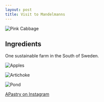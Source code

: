 ```yaml
---
layout: post
title: Visit to Mandelmanns
---
```



![Pink Cabbage]({{site.baseurl}}/images/20160821-YU3A5737.jpg)
<!--more-->


Ingredients
----------
One sustainable farm in the South of Sweden.


![Apples]({{site.baseurl}}/images/20160821-YU3A5742.jpg)

![Artichoke]({{site.baseurl}}/images/20160821-YU3A5726.jpg)


![Pond]({{site.baseurl}}/images/20160821-YU3A5770.jpg)

[APastry on Instagram](https://www.instagram.com/a.pastry/?hl=en)
